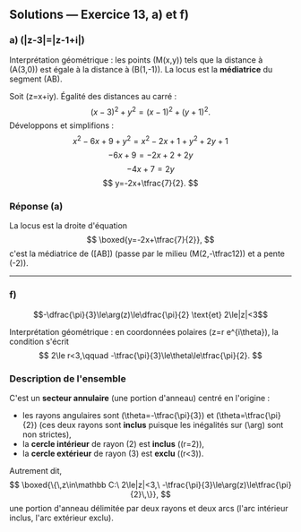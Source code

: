 ## Solutions — Exercice 13, a) et f)

### a) \(|z-3|=|z-1+i|\)

Interprétation géométrique : les points \(M(x,y)\) tels que la distance à \(A(3,0)\) est égale à la distance à \(B(1,-1)\). La locus est la **médiatrice** du segment \(AB\).

Soit \(z=x+iy\). Égalité des distances au carré :
$$
(x-3)^2+y^2=(x-1)^2+(y+1)^2.
$$
Développons et simplifions :
$$
x^2-6x+9+y^2=x^2-2x+1+y^2+2y+1
$$
$$
-6x+9=-2x+2+2y
$$
$$
-4x+7=2y
$$
$$
y=-2x+\tfrac{7}{2}.
$$

### Réponse (a)
La locus est la droite d'équation
$$
\boxed{y=-2x+\tfrac{7}{2}},
$$
c'est la médiatrice de \([AB]\) (passe par le milieu \(M(2,-\tfrac12)\) et a pente \(-2\)).

---

### f) 

$$-\dfrac{\pi}{3}\le\arg(z)\le\dfrac{\pi}{2} \text{et} 2\le|z|<3$$

Interprétation géométrique : en coordonnées polaires \(z=r e^{i\theta}\), la condition s'écrit
$$
2\le r<3,\qquad -\tfrac{\pi}{3}\le\theta\le\tfrac{\pi}{2}.
$$

### Description de l'ensemble
C'est un **secteur annulaire** (une portion d'anneau) centré en l'origine :
- les rayons angulaires sont \(\theta=-\tfrac{\pi}{3}\) et \(\theta=\tfrac{\pi}{2}\) (ces deux rayons sont **inclus** puisque les inégalités sur \(\arg\) sont non strictes),
- la **cercle intérieur** de rayon \(2\) est **inclus** (\(r=2\)),
- la **cercle extérieur** de rayon \(3\) est **exclu** (\(r<3\)).

Autrement dit,
$$
\boxed{\{\,z\in\mathbb C:\ 2\le|z|<3,\ -\tfrac{\pi}{3}\le\arg(z)\le\tfrac{\pi}{2}\,\}},
$$
une portion d'anneau délimitée par deux rayons et deux arcs (l'arc intérieur inclus, l'arc extérieur exclu).


